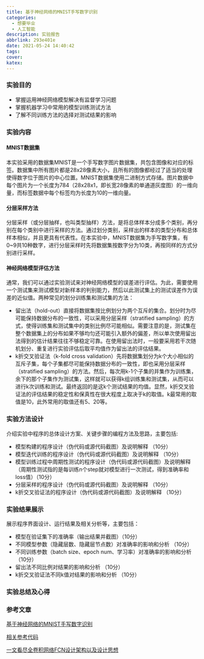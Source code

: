```yaml
---
title: 基于神经网络的MNIST手写数字识别
categories:
  - 想要毕业
  - 人工智能
description: 实验报告
abbrlink: 293e401e
date: 2021-05-24 14:40:42
tags:
cover:
katex:
---
```


### 实验目的

- 掌握运用神经网络模型解决有监督学习问题
- 掌握机器学习中常用的模型训练测试方法
- 了解不同训练方法的选择对测试结果的影响

### 实验内容

#### MNIST数据集

本实验采用的数据集MNIST是一个手写数字图片数据集，共包含图像和对应的标签。数据集中所有图片都是28x28像素大小，且所有的图像都经过了适当的处理使得数字位于图片的中心位置。MNIST数据集使用二进制方式存储。图片数据中每个图片为一个长度为784（28x28x1，即长宽28像素的单通道灰度图）的一维向量，而标签数据中每个标签均为长度为10的一维向量。

#### 分层采样方法

分层采样（或分层抽样，也叫类型抽样）方法，是将总体样本分成多个类别，再分别在每个类别中进行采样的方法。通过划分类别，采样出的样本的类型分布和总体样本相似，并且更具有代表性。在本实验中，MNIST数据集为手写数字集，有0~9共10种数字，进行分层采样时先将数据集按数字分为10类，再按同样的方式分别进行采样。

#### 神经网络模型评估方法

通常，我们可以通过实验测试来对神经网络模型的误差进行评估。为此，需要使用一个测试集来测试模型对新样本的判别能力，然后以此测试集上的测试误差作为误差的近似值。两种常见的划分训练集和测试集的方法：

- 留出法（hold-out）直接将数据集按比例划分为两个互斥的集合。划分时为尽可能保持数据分布的一致性，可以采用分层采样（stratified sampling）的方式，使得训练集和测试集中的类别比例尽可能相似。需要注意的是，测试集在整个数据集上的分布如果不够均匀还可能引入额外的偏差，所以单次使用留出法得到的估计结果往往不够稳定可靠。在使用留出法时，一般要采用若干次随机划分、重复进行实验评估后取平均值作为留出法的评估结果。
- k折交叉验证法（k-fold cross validation）先将数据集划分为k个大小相似的互斥子集，每个子集都尽可能保持数据分布的一致性，即也采用分层采样（stratified sampling）的方法。然后，每次用k-1个子集的并集作为训练集，余下的那个子集作为测试集，这样就可以获得k组训练集和测试集，从而可以进行k次训练和测试。最终返回的是这k个测试结果的均值。显然，k折交叉验证法的评估结果的稳定性和保真性在很大程度上取决于k的取值。k最常用的取值是10，此外常用的取值还有5、20等。

### 实验方法设计

介绍实验中程序的总体设计方案、关键步骤的编程方法及思路，主要包括:

- 模型构建的程序设计（伪代码或源代码截图）及说明解释 （10分）
- 模型迭代训练的程序设计（伪代码或源代码截图）及说明解释 （10分）
- 模型训练过程中周期性测试的程序设计（伪代码或源代码截图）及说明解释（周期性测试指的是每训练n个step就对模型进行一次测试，得到准确率和loss值）（10分）
- 分层采样的程序设计（伪代码或源代码截图）及说明解释 （10分）
- k折交叉验证法的程序设计（伪代码或源代码截图）及说明解释 （10分）

### 实验结果展示

展示程序界面设计、运行结果及相关分析等，主要包括：

- 模型在验证集下的准确率（输出结果并截图）（10分）
- 不同模型参数（隐藏层数、隐藏层节点数）对准确率的影响和分析 （10分）
- 不同训练参数（batch size、epoch num、学习率）对准确率的影响和分析 （10分）
- 留出法不同比例对结果的影响和分析 （10分）
- k折交叉验证法不同k值对结果的影响和分析 （10分）

### 实验总结及心得



### 参考文章

[基于神经网络的MNIST手写数字识别](https://blog.csdn.net/weixin_40579705/article/details/107654176)

[相关参考代码](https://github.com/naturliche/data_analysis/blob/master/test2.py)

[一文看尽全卷积网络FCN设计架构以及设计思想](https://blog.csdn.net/qq_27825451/article/details/89355174)
